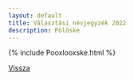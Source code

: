 ```yaml
---
layout: default
title: Választási névjegyzék 2022
description: Pölöske
---
```


{% include Pooxlooxske.html %}

[Vissza](./)